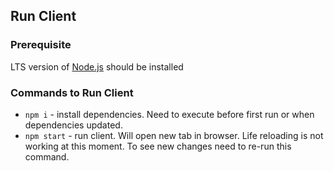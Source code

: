 ## Run Client

### Prerequisite

LTS version of [Node.js](https://nodejs.org) should be installed

### Commands to Run Client

* `npm i` - install dependencies. Need to execute before first run or when dependencies updated.
* `npm start` - run client. Will open new tab in browser. Life reloading is not working at this moment. To see new changes need to re-run this command.
